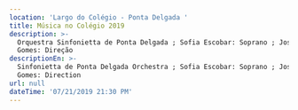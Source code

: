 ```yaml
---
location: 'Largo do Colégio - Ponta Delgada '
title: Música no Colégio 2019
description: >-
  Orquestra Sinfonietta de Ponta Delgada ; Sofia Escobar: Soprano ; José Eduardo
  Gomes: Direção 
descriptionEn: >-
  Sinfonietta de Ponta Delgada Orchestra ; Sofia Escobar: Soprano ; José Eduardo
  Gomes: Direction 
url: null
dateTime: '07/21/2019 21:30 PM'
---
```


